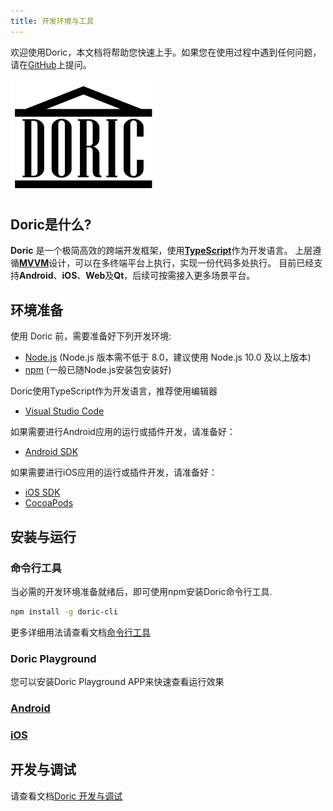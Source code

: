 ```yaml
---
title: 开发环境与工具
---
```

欢迎使用Doric，本文档将帮助您快速上手。如果您在使用过程中遇到任何问题，请在[GitHub](https://github.com/doric-pub/Doric/issues)上提问。

![Doric](../logo.png)
## Doric是什么?
**Doric** 是一个极简高效的跨端开发框架，使用[**TypeScript**](https://www.typescriptlang.org/index.html)作为开发语言。
上层遵循[**MVVM**](./mvvm.html)设计，可以在多终端平台上执行，实现一份代码多处执行。
目前已经支持**Android**、**iOS**、**Web**及**Qt**，后续可按需接入更多场景平台。

## 环境准备

使用 Doric 前，需要准备好下列开发环境:

- [Node.js](http://nodejs.org/) (Node.js 版本需不低于 8.0，建议使用 Node.js 10.0 及以上版本)
- [npm](https://www.npmjs.com/) (一般已随Node.js安装包安装好)

Doric使用TypeScript作为开发语言，推荐使用编辑器

- [Visual Studio Code](https://code.visualstudio.com/)

如果需要进行Android应用的运行或插件开发，请准备好：
- [Android SDK](https://developer.android.com/index.html)

如果需要进行iOS应用的运行或插件开发，请准备好：
- [iOS SDK](https://developer.apple.com/xcode/)
- [CocoaPods](https://guides.cocoapods.org/using/getting-started.html)

## 安装与运行
### 命令行工具

当必需的开发环境准备就绪后，即可使用npm安装Doric命令行工具.

```bash
npm install -g doric-cli
```
更多详细用法请查看文档[命令行工具](./commands.html)

### Doric Playground
您可以安装Doric Playground APP来快速查看运行效果
### [Android](https://www.pgyer.com/YvN1) 
### [iOS](https://testflight.apple.com/join/ADOzNQKd)

## 开发与调试
请查看文档[Doric 开发与调试](./devkit.html)
